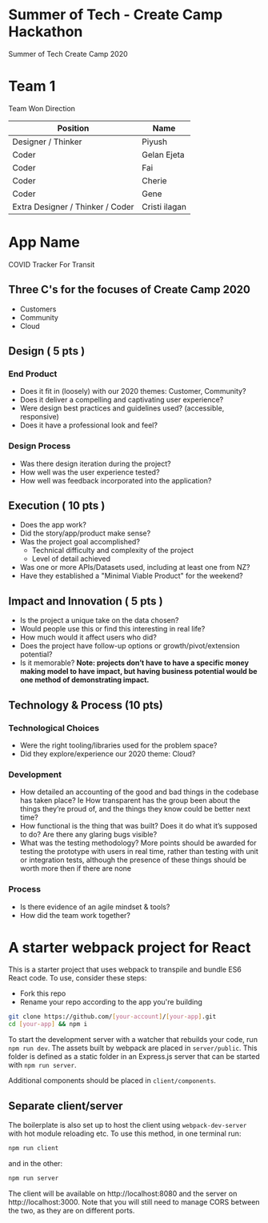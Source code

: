 
# Summer of Tech - Create Camp Hackathon
Summer of Tech Create Camp 2020

# Team 1
Team Won Direction

| Position                          | Name            |
| --------------------------------- | --------------- |
| Designer / Thinker                | Piyush          |
| Coder                             | Gelan Ejeta     |
| Coder                             | Fai             |
| Coder                             | Cherie          |
| Coder                             | Gene            |
| Extra  Designer / Thinker / Coder | Cristi ilagan   |


# App Name
COVID Tracker For Transit

## Three C's for the focuses of Create Camp 2020
+ Customers
+ Community
+ Cloud

## Design ( 5 pts )
### End Product
+	Does it fit in (loosely) with our 2020 themes: Customer, Community?
+	Does it deliver a compelling and captivating user experience? 
+	Were design best practices and guidelines used? (accessible, responsive)
+	Does it have a professional look and feel?
### Design Process
+	Was there design iteration during the project?
+	How well was the user experience tested?
+	How well was feedback incorporated into the application?

## Execution ( 10 pts )
+	Does the app work?
+	Did the story/app/product make sense?
+	Was the project goal accomplished?
    +	Technical difficulty and complexity of the project
    +	Level of detail achieved
+	Was one or more APIs/Datasets used, including at least one from NZ?
+	Have they established a "Minimal Viable Product" for the weekend?

## Impact and Innovation ( 5 pts )
+	Is the project a unique take on the data chosen?
+	Would people use this or find this interesting in real life?
+	How much would it affect users who did?
+	Does the project have follow-up options or growth/pivot/extension potential?
+	Is it memorable? 
**Note: projects don’t have to have a specific money making model to have impact, but having business potential would be one method of demonstrating impact.**


## Technology & Process (10 pts)
### Technological Choices
+	Were the right tooling/libraries used for the problem space?
+	Did they explore/experience our 2020 theme: Cloud?
### Development
+	How detailed an accounting of the good and bad things in the codebase has taken place? Ie How transparent has the group been about the things they’re proud of, and the things they know could be better next time?
+	How functional is the thing that was built? Does it do what it’s supposed to do? Are there any glaring bugs visible?
+	What was the testing methodology? More points should be awarded for testing the prototype with users in real time, rather than testing with unit or integration tests, although the presence of these things should be worth more then if there are none
### Process
+	Is there evidence of an agile mindset & tools?
+	How did the team work together?



# A starter webpack project for React

This is a starter project that uses webpack to transpile and bundle ES6 React code. To use, consider these steps:

* Fork this repo
* Rename your repo according to the app you're building

```sh
git clone https://github.com/[your-account]/[your-app].git
cd [your-app] && npm i
```

To start the development server with a watcher that rebuilds your code, run `npm run dev`. The assets built by webpack are placed in `server/public`. This folder is defined as a static folder in an Express.js server that can be started with `npm run server`.

Additional components should be placed in `client/components`.

## Separate client/server

The boilerplate is also set up to host the client using `webpack-dev-server` with hot module reloading etc. To use this method, in one terminal run:
```sh
npm run client
```
and in the other:
```sh
npm run server
```
The client will be available on http://localhost:8080 and the server on http://localhost:3000. Note that you will still need to manage CORS between the two, as they are on different ports.

